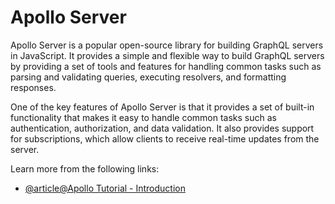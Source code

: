 # Apollo Server

Apollo Server is a popular open-source library for building GraphQL servers in JavaScript. It provides a simple and flexible way to build GraphQL servers by providing a set of tools and features for handling common tasks such as parsing and validating queries, executing resolvers, and formatting responses.

One of the key features of Apollo Server is that it provides a set of built-in functionality that makes it easy to handle common tasks such as authentication, authorization, and data validation. It also provides support for subscriptions, which allow clients to receive real-time updates from the server.

Learn more from the following links:

- [@article@Apollo Tutorial - Introduction](https://www.howtographql.com/react-apollo/0-introduction/)
